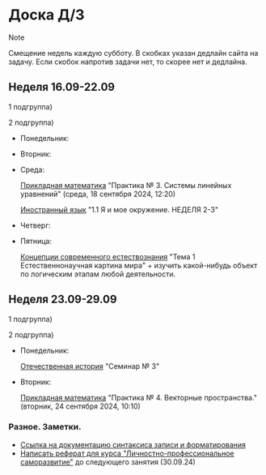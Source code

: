 # Доска Д/З

> [!NOTE]
> Смещение недель каждую субботу. В скобках указан дедлайн сайта на задачу. Если скобок напротив задачи нет, то скорее нет и дедлайна.


## Неделя 16.09-22.09

1 подгруппа)

2 подгруппа)
- Понедельник:
- Вторник:
- Среда:

  [Прикладная математика](https://newlms.magtu.ru/mod/assign/view.php?id=1586282) "Практика № 3. Системы линейных уравнений" (среда, 18 сентября 2024, 12:20)
  
  [Иностранный язык](https://newlms.magtu.ru/course/view.php?id=88262) "1.1 Я и мое окружение. НЕДЕЛЯ 2-3"
  
- Четверг:
- Пятница:

  [Концепции современного естествознания](https://newlms.magtu.ru/course/view.php?id=86805) "Тема 1 Естественнонаучная картина мира" + изучить какой-нибудь объект по логическим этапам любой деятельности.


## Неделя 23.09-29.09

1 подгруппа)


2 подгруппа)
- Понедельник:

  [Отечественная история](https://newlms.magtu.ru/course/section.php?id=2063234) "Семинар № 3"

- Вторник:

  [Прикладная математика](https://newlms.magtu.ru/mod/assign/view.php?id=1605526) "Практика № 4. Векторные пространства." (вторник, 24 сентября 2024, 10:10)
  
### Разное. Заметки.

- [Ссылка на документацию синтаксиса записи и форматирования](https://docs.github.com/ru/get-started/writing-on-github/getting-started-with-writing-and-formatting-on-github/basic-writing-and-formatting-syntax#headings)
- [Написать реферат для курса "Личностно-профессиональное саморазвитие"](https://newlms.magtu.ru/course/view.php?id=83731) до следующего занятия (30.09.24)
